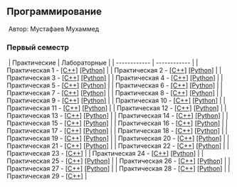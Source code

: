 ## Программирование
​
Автор: Мустафаев Мухаммед

### Первый семестр
​
| Практические | Лабораторные |
| ------------ | ------------ |
| Практическая 1 - [[C++]](./Practice/01/C++/) [[Python]](./Practice/01/Python/) |
| Практическая 2 - [[C++]](./Practice/02/C++/) [[Python]](./Practice/02/Python/) |
| Практическая 3 - [[C++]](./Practice/03/C++/) [[Python]](./Practice/03/Python/) |
| Практическая 4 - [[C++]](./Practice/04/C++/) [[Python]](./Practice/04/Python/) |
| Практическая 5 - [[C++]](./Practice/05/C++/) [[Python]](./Practice/05/Python/) |
| Практическая 6 - [[C++]](./Practice/06/C++/) [[Python]](./Practice/06/Python/) |
| Практическая 7 - [[C++]](./Practice/07/C++/) [[Python]](./Practice/07/Python/) |
| Практическая 8 - [[C++]](./Practice/08/C++/) [[Python]](./Practice/08/Python/) |
| Практическая 9 - [[C++]](./Practice/09/C++/) [[Python]](./Practice/09/Python/) |
| Практическая 10 - [[C++]](./Practice/10/C++/) [[Python]](./Practice/10/Python/) |
| Практическая 11 - [[C++]](./Practice/11/C++/) [[Python]](./Practice/11/Python/) |
| Практическая 12 - [[C++]](./Practice/12/C++/) [[Python]](./Practice/12/Python/) |
| Практическая 13 - [[C++]](./Practice/13/C++/) [[Python]](./Practice/13/Python/) |
| Практическая 14 - [[C++]](./Practice/14/C++/) [[Python]](./Practice/14/Python/) |
| Практическая 15 - [[C++]](./Practice/15/C++/) [[Python]](./Practice/15/Python/) |
| Практическая 16 - [[C++]](./Practice/16/C++/) [[Python]](./Practice/16/Python/) |
| Практическая 17 - [[C++]](./Practice/17/C++/) [[Python]](./Practice/17/Python/) |
| Практическая 18 - [[C++]](./Practice/18/C++/) [[Python]](./Practice/18/Python/) |
| Практическая 19 - [[C++]](./Practice/19/C++/) [[Python]](./Practice/19/Python/) |
| Практическая 20 - [[C++]](./Practice/20/C++/) [[Python]](./Practice/20/Python/) |
| Практическая 21 - [[C++]](./Practice/21/C++/) [[Python]](./Practice/21/Python/) |
| Практическая 22 - [[C++]](./Practice/22/C++/) [[Python]](./Practice/22/Python/) |
| Практическая 23 - [[C++]](./Practice/23/C++/) |
| Практическая 24 - [[C++]](./Practice/24/C++/) [[Python]](./Practice/24/Python/) |
| Практическая 25 - [[C++]](./Practice/25/C++/) [[Python]](./Practice/25/Python/) |
| Практическая 26 - [[C++]](./Practice/26/C++/) [[Python]](./Practice/26/Python/) |
| Практическая 27 - [[C++]](./Practice/27/C++/) [[Python]](./Practice/27/Python/) |
| Практическая 28 - [[C++]](./Practice/28/C++/) [[Python]](./Practice/28/Python/) |
| Практическая 29 - [[C++]](./Practice/29/C++/) |